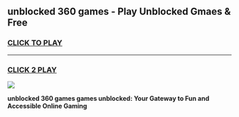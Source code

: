 
## unblocked 360 games - Play Unblocked Gmaes & Free
<h3>
<a href="https://news.freeplayer.one?title=unblocked_360_games&ref=23F">CLICK TO PLAY</a></h3>
<hr>

<h3>
<a href="https://news.freeplayer.one?title=unblocked_360_games&ref=23F">CLICK 2 PLAY</a>
  
</h3>

<a href="https://news.freeplayer.one?title=unblocked_360_games&ref=23F/"><img src="https://clearcache.store/games.png"></a>


**unblocked 360 games games unblocked: Your Gateway to Fun and Accessible Online Gaming**
